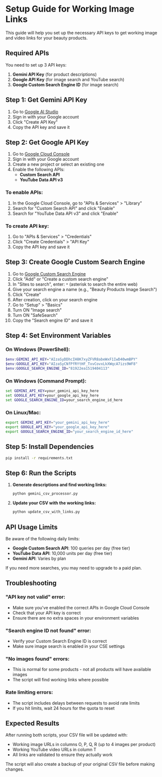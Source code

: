 # Setup Guide for Working Image Links

This guide will help you set up the necessary API keys to get working image and video links for your beauty products.

## Required APIs

You need to set up 3 API keys:

1. **Gemini API Key** (for product descriptions)
2. **Google API Key** (for image search and YouTube search)
3. **Google Custom Search Engine ID** (for image search)

## Step 1: Get Gemini API Key

1. Go to [Google AI Studio](https://makersuite.google.com/app/apikey)
2. Sign in with your Google account
3. Click "Create API Key"
4. Copy the API key and save it

## Step 2: Get Google API Key

1. Go to [Google Cloud Console](https://console.developers.google.com/)
2. Sign in with your Google account
3. Create a new project or select an existing one
4. Enable the following APIs:
   - **Custom Search API**
   - **YouTube Data API v3**

### To enable APIs:
1. In the Google Cloud Console, go to "APIs & Services" > "Library"
2. Search for "Custom Search API" and click "Enable"
3. Search for "YouTube Data API v3" and click "Enable"

### To create API key:
1. Go to "APIs & Services" > "Credentials"
2. Click "Create Credentials" > "API Key"
3. Copy the API key and save it

## Step 3: Create Google Custom Search Engine

1. Go to [Google Custom Search Engine](https://cse.google.com/)
2. Click "Add" or "Create a custom search engine"
3. In "Sites to search", enter: `*` (asterisk to search the entire web)
4. Give your search engine a name (e.g., "Beauty Products Image Search")
5. Click "Create"
6. After creation, click on your search engine
7. Go to "Setup" > "Basics"
8. Turn ON "Image search"
9. Turn ON "SafeSearch"
10. Copy the "Search engine ID" and save it

## Step 4: Set Environment Variables

### On Windows (PowerShell):
```powershell
$env:GEMINI_API_KEY="AIzaSyDDhcIH8K7xyZFVR8abeWxF1IwD40wmBPY"
$env:GOOGLE_API_KEY="AIzaSyCNfPfRYtHF_TxvCovxLkXWqcA7izs9WF8"
$env:GOOGLE_SEARCH_ENGINE_ID="81922ea1519404113"
```

### On Windows (Command Prompt):
```cmd
set GEMINI_API_KEY=your_gemini_api_key_here
set GOOGLE_API_KEY=your_google_api_key_here
set GOOGLE_SEARCH_ENGINE_ID=your_search_engine_id_here
```

### On Linux/Mac:
```bash
export GEMINI_API_KEY="your_gemini_api_key_here"
export GOOGLE_API_KEY="your_google_api_key_here"
export GOOGLE_SEARCH_ENGINE_ID="your_search_engine_id_here"
```

## Step 5: Install Dependencies

```bash
pip install -r requirements.txt
```

## Step 6: Run the Scripts

1. **Generate descriptions and find working links:**
   ```bash
   python gemini_csv_processor.py
   ```

2. **Update your CSV with the working links:**
   ```bash
   python update_csv_with_links.py
   ```

## API Usage Limits

Be aware of the following daily limits:

- **Google Custom Search API**: 100 queries per day (free tier)
- **YouTube Data API**: 10,000 units per day (free tier)
- **Gemini API**: Varies by plan

If you need more searches, you may need to upgrade to a paid plan.

## Troubleshooting

### "API key not valid" error:
- Make sure you've enabled the correct APIs in Google Cloud Console
- Check that your API key is correct
- Ensure there are no extra spaces in your environment variables

### "Search engine ID not found" error:
- Verify your Custom Search Engine ID is correct
- Make sure image search is enabled in your CSE settings

### "No images found" errors:
- This is normal for some products - not all products will have available images
- The script will find working links where possible

### Rate limiting errors:
- The script includes delays between requests to avoid rate limits
- If you hit limits, wait 24 hours for the quota to reset

## Expected Results

After running both scripts, your CSV file will be updated with:
- Working image URLs in columns O, P, Q, R (up to 4 images per product)
- Working YouTube video URLs in column T
- All links are validated to ensure they actually work

The script will also create a backup of your original CSV file before making changes. 